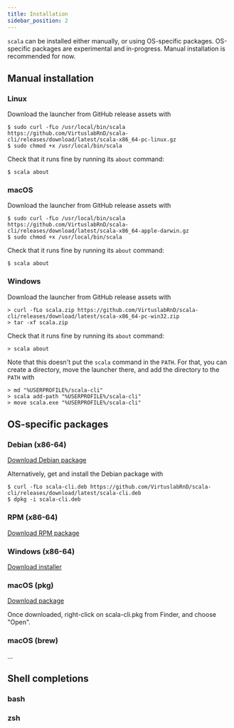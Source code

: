 ```yaml
---
title: Installation
sidebar_position: 2
---
```


`scala` can be installed either manually, or using OS-specific packages.
OS-specific packages are experimental and in-progress.
Manual installation is recommended for now.

## Manual installation

### Linux

Download the launcher from GitHub release assets with
```text
$ sudo curl -fLo /usr/local/bin/scala https://github.com/VirtuslabRnD/scala-cli/releases/download/latest/scala-x86_64-pc-linux.gz
$ sudo chmod +x /usr/local/bin/scala
```

Check that it runs fine by running its `about` command:
```text
$ scala about
```

### macOS

Download the launcher from GitHub release assets with
```text
$ sudo curl -fLo /usr/local/bin/scala https://github.com/VirtuslabRnD/scala-cli/releases/download/latest/scala-x86_64-apple-darwin.gz
$ sudo chmod +x /usr/local/bin/scala
```

Check that it runs fine by running its `about` command:
```text
$ scala about
```

### Windows

Download the launcher from GitHub release assets with
```text
> curl -fLo scala.zip https://github.com/VirtuslabRnD/scala-cli/releases/download/latest/scala-x86_64-pc-win32.zip
> tar -xf scala.zip
```

Check that it runs fine by running its `about` command:
```text
> scala about
```

Note that this doesn't put the `scala` command in the `PATH`. For that, you can create a directory, move the
launcher there, and add the directory to the `PATH` with
```text
> md "%USERPROFILE%/scala-cli"
> scala add-path "%USERPROFILE%/scala-cli"
> move scala.exe "%USERPROFILE%/scala-cli"
```

## OS-specific packages

### Debian (x86-64)

[Download Debian package](https://github.com/VirtuslabRnD/scala-cli/releases/download/latest/scala-cli.deb)

Alternatively, get and install the Debian package with
```text
$ curl -fLo scala-cli.deb https://github.com/VirtuslabRnD/scala-cli/releases/download/latest/scala-cli.deb
$ dpkg -i scala-cli.deb
```

### RPM (x86-64)

[Download RPM package](https://github.com/VirtuslabRnD/scala-cli/releases/download/latest/scala-cli.rpm)

### Windows (x86-64)

[Download installer](https://github.com/VirtuslabRnD/scala-cli/releases/download/latest/scala-cli.msi)

### macOS (pkg)

[Download package](https://github.com/VirtuslabRnD/scala-cli/releases/download/latest/scala-cli.pkg)

Once downloaded, right-click on scala-cli.pkg from Finder, and choose "Open".

### macOS (brew)

…

## Shell completions

### bash

### zsh
